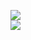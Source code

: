 [![](https://img.shields.io/badge/Made%20With-Github%20Spray-lightgrey.svg?style=for-the-badge&logo=github)](https://github.com/Annihil/github-spray#338)  
[![](https://i.imgur.com/2DrTn0Z.gif)](https://github.com/Annihil/github-spray)